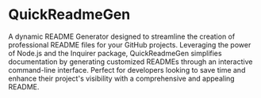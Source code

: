 # QuickReadmeGen
 A dynamic README Generator designed to streamline the creation of professional README files for your GitHub projects. Leveraging the power of Node.js and the Inquirer package, QuickReadmeGen simplifies documentation by generating customized READMEs through an interactive command-line interface. Perfect for developers looking to save time and enhance their project's visibility with a comprehensive and appealing README.
